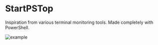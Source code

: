# StartPSTop
Inspiration from various terminal monitoring tools. Made completely with PowerShell.

![example](https://github.com/ozruxo/StartPSTop/tree/main/example/terminal.png)
